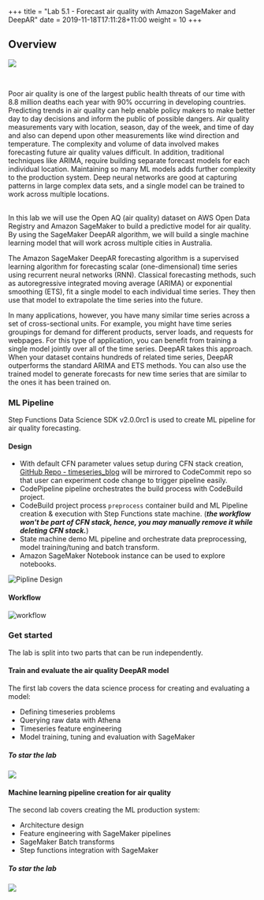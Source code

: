 +++
title = "Lab 5.1 - Forecast air quality with Amazon SageMaker and DeepAR"
date = 2019-11-18T17:11:28+11:00
weight = 10
+++

## Overview

![](/images/module-forecasting/syd_harb_air.jpg)

<br>

Poor air quality is one of the largest public health threats of our time with 8.8 million deaths each year with 90% occurring in developing countries. Predicting trends in air quality can help enable policy makers to make better day to day decisions and inform the public of possible dangers. Air quality measurements vary with location, season, day of the week, and time of day and also can depend upon other measurements like wind direction and temperature. The  complexity and volume of data involved makes forecasting future air quality values difficult. In addition, traditional techniques like ARIMA, require building separate forecast models for each individual location. Maintaining so many ML models adds further complexity to the production system. Deep neural networks are good at capturing patterns in large complex data sets, and a single model can be trained to work across multiple locations.

<br>
In this lab we will use the Open AQ (air quality) dataset on AWS Open Data Registry and Amazon SageMaker to build a predictive model for air quality. By using the SageMaker DeepAR algorithm, we will build a single machine learning model that will work across multiple cities in Australia. 

The Amazon SageMaker DeepAR forecasting algorithm is a supervised learning algorithm for forecasting scalar (one-dimensional) time series using recurrent neural networks (RNN). Classical forecasting methods, such as autoregressive integrated moving average (ARIMA) or exponential smoothing (ETS), fit a single model to each individual time series. They then use that model to extrapolate the time series into the future.

In many applications, however, you have many similar time series across a set of cross-sectional units. For example, you might have time series groupings for demand for different products, server loads, and requests for webpages. For this type of application, you can benefit from training a single model jointly over all of the time series. DeepAR takes this approach. When your dataset contains hundreds of related time series, DeepAR outperforms the standard ARIMA and ETS methods. You can also use the trained model to generate forecasts for new time series that are similar to the ones it has been trained on.

### ML Pipeline

Step Functions Data Science SDK v2.0.0rc1 is used to create ML pipeline for air quality forecasting. 

#### Design

* With default CFN parameter values setup during CFN stack creation, [GitHub Repo - timeseries_blog](https://github.com/glyfnet/timeseries_blog) will be mirrored to CodeCommit repo so that user can experiment code change to trigger pipeline easily.
* CodePipeline pipeline orchestrates the build process with CodeBuild project.
* CodeBuild project process `preprocess` container build and ML Pipeline creation & execution with Step Functions state machine. (***the workflow won't be part of CFN stack, hence, you may manually remove it while deleting CFN stack.***)
* State machine demo ML pipeline and orchestrate data preprocessing, model training/tuning and batch transform.
* Amazon SageMaker Notebook instance can be used to explore notebooks.

![Pipline Design](/images/module-forecasting/aqf-ml-pipeline-design.png)

#### Workflow

![workflow](/images/module-forecasting/air_quality_forecasting_ml_pipeline.png)

### Get started
The lab is split into two parts that can be run independently.

#### Train and evaluate the air quality DeepAR model
The first lab covers the data science process for creating and evaluating a model:
- Defining timeseries problems
- Querying raw data with Athena
- Timeseries feature engineering
- Model training, tuning and evaluation with SageMaker

##### To star the lab

![](/images/module-forecasting/lab1_notebook_01_train_and_evaluate_air_quality_deepar_model.png)

#### Machine learning pipeline creation for air quality 
The second lab covers creating the ML production system:
- Architecture design
- Feature engineering with SageMaker pipelines
- SageMaker Batch transforms
- Step functions integration with SageMaker

##### To star the lab

![](/images/module-forecasting/lab1_notebook_02_manual_ml_pipeline_creation_for_air_quality_forecasting.png)
